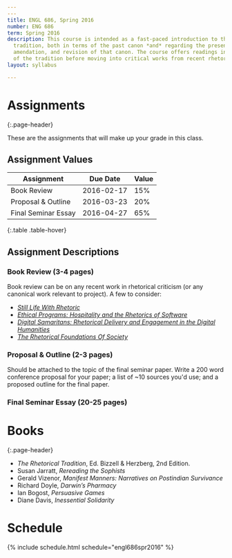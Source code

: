 ```yaml
---
---
title: ENGL 686, Spring 2016
number: ENG 686
term: Spring 2016
description: This course is intended as a fast-paced introduction to the rhetorical
  tradition, both in terms of the past canon *and* regarding the present extrapolation,
  amendation, and revision of that canon. The course offers readings in primary sources
  of the tradition before moving into critical works from recent rhetorical scholarship.
layout: syllabus

---
```


#  Assignments
{:.page-header}

These are the assignments that will make up your grade in this class.

## Assignment Values

| Assignment             | Due Date      | Value |
|------------------------|---------------|-------|
| Book Review            | 2016-02-17    | 15%   |
| Proposal & Outline     | 2016-03-23    | 20%   |
| Final Seminar Essay    | 2016-04-27    | 65%   |
{:.table .table-hover}

## Assignment Descriptions

### Book Review (3-4 pages)

Book review can be on any recent work in rhetorical criticism (or any canonical work relevant to project). A few to consider:

* [*Still Life With Rhetoric*](http://www.amazon.com/Still-Life-Rhetoric-Materialist-Rhetorics/dp/0874219779)
* [*Ethical Programs: Hospitality and the Rhetorics of Software*](http://www.amazon.com/Ethical-Programs-Hospitality-Rhetorics-Humanities/dp/047205273X)
* [*Digital Samaritans: Rhetorical Delivery and Engagement in the Digital Humanities*](http://www.amazon.com/Digital-Samaritans-Rhetorical-Engagement-Collaborative/dp/0472052802)
* [*The Rhetorical Foundations Of Society*](http://www.amazon.com/Rhetorical-Foundations-Society-Ernesto-Laclau/dp/1781681708)

### Proposal & Outline (2-3 pages)

Should be attached to the topic of the final seminar paper. Write a 200 word conference proposal for your paper; a list of ~10 sources you'd use; and a proposed outline for the final paper.

### Final Seminar Essay (20-25 pages)

# Books
{:.page-header}

* *The Rhetorical Tradition*, Ed. Bizzell & Herzberg, 2nd Edition.
* Susan Jarratt, *Rereading the Sophists*
* Gerald Vizenor, *Manifest Manners: Narratives on Postindian Survivance*
* Richard Doyle, *Darwin’s Pharmacy*
* Ian Bogost, *Persuasive Games*
* Diane Davis, *Inessential Solidarity*
# Schedule

{% include schedule.html schedule="engl686spr2016" %}